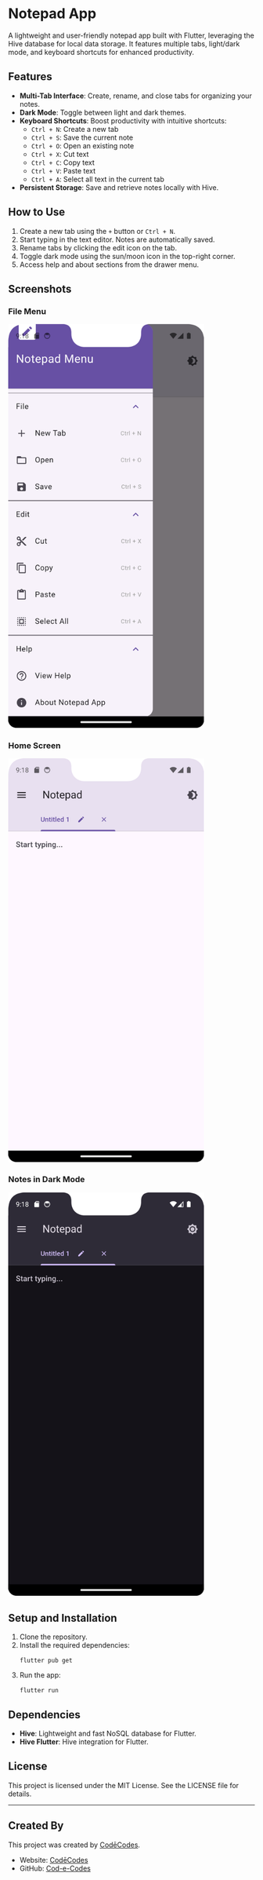 
# Notepad App

A lightweight and user-friendly notepad app built with Flutter, leveraging the Hive database for local data storage. It features multiple tabs, light/dark mode, and keyboard shortcuts for enhanced productivity.

## Features
- **Multi-Tab Interface**: Create, rename, and close tabs for organizing your notes.
- **Dark Mode**: Toggle between light and dark themes.
- **Keyboard Shortcuts**: Boost productivity with intuitive shortcuts:
  - `Ctrl + N`: Create a new tab
  - `Ctrl + S`: Save the current note
  - `Ctrl + O`: Open an existing note
  - `Ctrl + X`: Cut text
  - `Ctrl + C`: Copy text
  - `Ctrl + V`: Paste text
  - `Ctrl + A`: Select all text in the current tab
- **Persistent Storage**: Save and retrieve notes locally with Hive.

## How to Use
1. Create a new tab using the `+` button or `Ctrl + N`.
2. Start typing in the text editor. Notes are automatically saved.
3. Rename tabs by clicking the edit icon on the tab.
4. Toggle dark mode using the sun/moon icon in the top-right corner.
5. Access help and about sections from the drawer menu.

## Screenshots
### File Menu
<img src="./screenshot1.png" alt="Home Screen" width="400" />

### Home Screen
<img src="./screenshot2.png" alt="Notes in Dark Mode" width="400" />

### Notes in Dark Mode
<img src="./screenshot3.png" alt="File Menu" width="400" />

## Setup and Installation
1. Clone the repository.
2. Install the required dependencies:
   ```
   flutter pub get
   ```
3. Run the app:
   ```
   flutter run
   ```

## Dependencies
- **Hive**: Lightweight and fast NoSQL database for Flutter.
- **Hive Flutter**: Hive integration for Flutter.

## License
This project is licensed under the MIT License. See the LICENSE file for details.

---

## Created By

This project was created by [CodēCodes](https://www.cod-e-codes.com/).

- Website: [CodēCodes](https://www.cod-e-codes.com/)
- GitHub: [Cod-e-Codes](https://github.com/Cod-e-Codes/)
